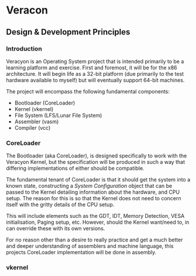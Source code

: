 # Veracon
## Design & Development Principles
### Introduction

Veracyon is an Operating System project that is intended primarily to be a learning platform and exercise. First and foremost, it will be for the x86 architecture. It will begin life as a 32-bit platform (due primarily to the test hardware available to myself) but will eventually support 64-bit machines.

The project will encompass the following fundamental components:

- Bootloader (CoreLoader)
- Kernel (vkernel)
- File System (LFS/Lunar File System)
- Assembler (vasm)
- Compiler (vcc)

### CoreLoader

The Bootloader (aka CoreLoader), is designed specifically to work with the Veracyon Kernel, but the specification will be produced in such a way that differing implementations of either should be compatible.

The fundamental tenant of CoreLoader is that it should get the system into a known state, constructing a _System Configuration_ object that can be passed to the Kernel detailing information about the hardware, and CPU setup. The reason for this is so that the Kernel does not need to concern itself with the gritty details of the CPU setup.

This will include elements such as the GDT, IDT, Memory Detection, VESA initialisation, Paging setup, etc. However, should the Kernel want/need to, in can override these with its own versions.

For no reason other than a desire to really practice and get a much better and deeper understanding of assemblers and machine language, this projects CoreLoader implementation will be done in assembly.

### vkernel
